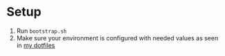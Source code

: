 # Setup

1. Run `bootstrap.sh`
1. Make sure your environment is configured with needed values as seen in [my dotfiles](https://jessemillar.com/r/dotfiles)
